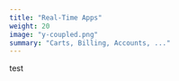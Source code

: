 ```yaml
---
title: "Real-Time Apps"
weight: 20
image: "y-coupled.png"
summary: "Carts, Billing, Accounts, ..."
---
```

test